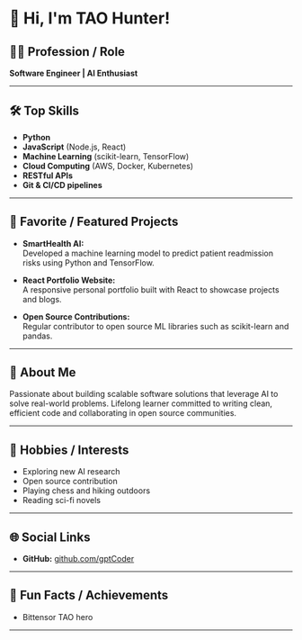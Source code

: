 # 👋 Hi, I'm TAO Hunter!

## 👨‍💻 Profession / Role
**Software Engineer | AI Enthusiast**

---

## 🛠️ Top Skills
- **Python**
- **JavaScript** (Node.js, React)
- **Machine Learning** (scikit-learn, TensorFlow)
- **Cloud Computing** (AWS, Docker, Kubernetes)
- **RESTful APIs**
- **Git & CI/CD pipelines**

---

## 🌟 Favorite / Featured Projects

- **SmartHealth AI:**  
  Developed a machine learning model to predict patient readmission risks using Python and TensorFlow.

- **React Portfolio Website:**  
  A responsive personal portfolio built with React to showcase projects and blogs.

- **Open Source Contributions:**  
  Regular contributor to open source ML libraries such as scikit-learn and pandas.

---

## 👏 About Me

Passionate about building scalable software solutions that leverage AI to solve real-world problems. Lifelong learner committed to writing clean, efficient code and collaborating in open source communities.

---

## 🧩 Hobbies / Interests

- Exploring new AI research
- Open source contribution
- Playing chess and hiking outdoors
- Reading sci-fi novels

---

## 🌐 Social Links

- **GitHub:** [github.com/gptCoder](https://github.com/gptCoder)

---

## 🎉 Fun Facts / Achievements

- Bittensor TAO hero

---
